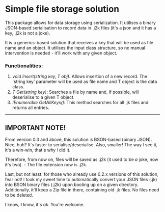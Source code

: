 # **Simple file storage solution**

This package allows for data storage using serialization. It utilises a binary JSON-based serialisation to record data in .j2k files (it's a json and it has a key, .j2k is not a joke).


It is a generics-based solution that receives a key that will be used as file name and an <T> object. It utilises the input class structure, so no manual intervention is needed - it'll work with any given object.

### **Functionalities:**
1. *void Insert(string key, T obj):* Allows insertion of a new record. The 'string key' parameter will be used as file name and T object is the data class.
2. *T Get<T>(string key)*: Searches a file by name and, if possible, will deserialise to a given T object.
3. *IEnumerable<string> GetAllKeys()*: This method searches for all .jk files and returns all entries.

---

## **IMPORTANT NOTE!**
From version 0.3 and above, this solution is BSON-based (binary JSON). Nice, huh? It's faster to serialise/deserialise. Also, smaller! The way I see it, it's a win-win, that's why I did it. 

Therefore, from now on, files will be saved as .j2k (it used to be *a* joke, now it's two). - The file extension now is .j2k. 

Last, but not least: for those who already use 0.2.x versions of this solution, fear not! I took my sweet time to automatically convert your JSON files (.jk) into BSON binary files (.j2k) upon booting up on a given directory. Additionally, it'll keep a Zip file in there, containing old .jk files. No files need to be deleted.

I know, I know, it's ok. You're welcome. 
